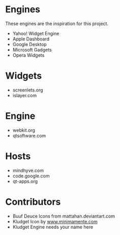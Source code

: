 # Engines #

These engines are the inspiration for this project.

  * Yahoo! Widget Engine
  * Apple Dashboard
  * Google Desktop
  * Microsoft Gadgets
  * Opera Widgets

# Widgets #

  * screenlets.org
  * islayer.com

# Engine #

  * webkit.org
  * qtsoftware.com

# Hosts #

  * mindhyve.com
  * code.google.com
  * qt-apps.org

# Contributors #

  * Buuf Deuce Icons from mattahan.deviantart.com
  * Kludget Icon by www.minimamente.com
  * Kludget Engine needs your name here
